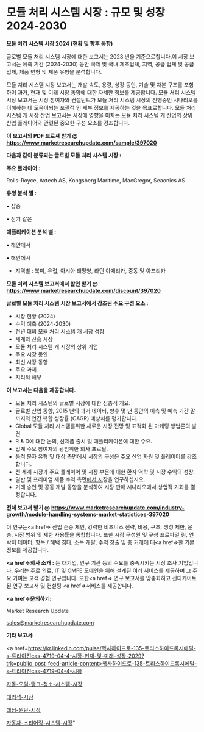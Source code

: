 # 모듈 처리 시스템 시장 : 규모 및 성장 2024-2030

<strong>모듈 처리 시스템 시장 2024 (현황 및 향후 동향)</strong>

글로벌 모듈 처리 시스템 시장에 대한 보고서는 2023 년을 기준으로합니다.이 시장 보고서는 예측 기간 (2024-2030) 동안 국제 및 국내 제조업체, 지역, 공급 업체 및 공급 업체, 제품 변형 및 제품 유형을 분석합니다.

모듈 처리 시스템 시장 보고서는 개발 속도, 용량, 성장 동인, 기술 및 자본 구조를 포함하여 과거, 현재 및 미래 시장 동향에 대한 자세한 정보를 제공합니다. 모듈 처리 시스템 시장 보고서는 시장 참여자와 컨설턴트가 모듈 처리 시스템 시장의 진행중인 시나리오를 이해하는 데 도움이되는 포괄적 인 세부 정보를 제공하는 것을 목표로합니다. 모듈 처리 시스템 개 시장 산업 보고서는 시장에 영향을 미치는 모듈 처리 시스템 개 산업의 상위 산업 플레이어와 관련된 중요한 구성 요소를 강조합니다.



<strong>이 보고서의 PDF 브로셔 받기 @ <a href=https://www.marketresearchupdate.com/sample/397020>https://www.marketresearchupdate.com/sample/397020</a></strong>



<strong>다음과 같이 분류되는 글로벌 모듈 처리 시스템 시장 :</strong>



<strong>주요 플레이어 :</strong>

Rolls-Royce, Axtech AS, Kongsberg Maritime, MacGregor, Seaonics AS



<strong>유형 분석 별 :</strong>

• 잡종

• 전기 같은



<strong>애플리케이션 분석 별 :</strong>

• 해안에서

• 해안에서

<ul>
  <li>지역별 : 북미, 유럽, 아시아 태평양, 라틴 아메리카, 중동 및 아프리카</li>
</ul>


<strong>모듈 처리 시스템 보고서에서 할인 받기 @ <a href=https://www.marketresearchupdate.com/discount/397020>https://www.marketresearchupdate.com/discount/397020</a></strong>



<strong>글로벌 모듈 처리 시스템 시장 보고서에서 강조된 주요 구성 요소 :</strong>
<ul>
  <li>시장 현황 (2024)</li>
  <li>수익 예측 (2024-2030)</li>
  <li>전년 대비 모듈 처리 시스템 개 시장 성장</li>
  <li>세계의 신흥 시장</li>
  <li>모듈 처리 시스템 개 시장의 상위 기업</li>
  <li>주요 시장 동인</li>
  <li>최신 시장 동향</li>
  <li>주요 과제</li>
  <li>지리적 해부</li>
</ul>


<strong>이 보고서는 다음을 제공합니다.</strong>
<ul>
  <li>모듈 처리 시스템의 글로벌 시장에 대한 심층적 개요.</li>
  <li>글로벌 산업 동향, 2015 년의 과거 데이터, 향후 몇 년 동안의 예측 및 예측 기간 말까지의 연간 복합 성장률 (CAGR) 예상치를 평가합니다.</li>
  <li>Global 모듈 처리 시스템를위한 새로운 시장 전망 및 표적화 된 마케팅 방법론의 발견</li>
  <li>R &amp; D에 대한 논의, 신제품 출시 및 애플리케이션에 대한 수요.</li>
  <li>업계 주요 참여자의 광범위한 회사 프로필.</li>
  <li>동적 분자 유형 및 대상 측면에서 시장의 구성은<a href=> 주요 산</a>업 자원 및 플레이어를 강조합니다.</li>
  <li>전 세계 시장과 주요 플레이어 및 시장 부문에 대한 환자 역학 및 시장 수익의 성장.</li>
  <li>일반 및 프리미엄 제품 수익 측면<a href=>에서 시</a>장을 연구하십시오.</li>
  <li>거래 승인 및 공동 개발 동향을 분석하여 시장 판매 시나리오에서 상업적 기회를 결정합니다.</li>
</ul>



<strong>전체 보고서 받기 @ <a href=https://www.marketresearchupdate.com/industry-growth/module-handling-systems-market-statistices-397020>https://www.marketresearchupdate.com/industry-growth/module-handling-systems-market-statistices-397020</a></strong>

이 연구는<a href=> 산업 존중</a> 체인, 강력한 비즈니스 전략, 비용, 구조, 생성 제한, 운송, 시장 범위 및 제한 사용률을 통합합니다. 또한 시장 구성원 및 구성 프로파일 링, 연락처 데이터, 항목 / 혜택 침대, 소득 개발, 수익 창출 및 총 거래에 대<a href=>한 기본 </a>정보를 제공합니다.



<strong><a href=>회사 소</a>개 :</strong>
는 대기업, 연구 기관 등의 수요를 충족시키는 시장 조사 기업입니다. 우리는 주로 의료, IT 및 CMFE 도메인을 위해 설계된 여러 서비스를 제공하며 그 주요 기여는 고객 경험 연구입니다. 또한<a href=> 연구 보</a>고서를 맞춤화하고 신디케이트 된 연구 보고서 및 컨설팅 <a href=>서비스</a>를 제공합니다.



<strong><a href=>문의하기:</a></strong>

Market Research Update

sales@marketresearchupdate.com



<strong>기타 보고서:</strong>

<a href=https://kr.linkedin.com/pulse/헥사하이드로-135-트리스하이드록시에틸-s-트리아진cas-4719-04-4-시장-현재-및-미래-성장-2029?trk=public_post_feed-article-content>헥사하이드로-135-트리스하이드록시에틸-s-트리아진cas-4719-04-4-시장</a>

<a href=https://www.linkedin.com/pulse/자동-오일-탱크-청소-시스템-시장-진입-전략-및-위험-평가2029년/>자동-오일-탱크-청소-시스템-시장</a>

<a href=https://www.linkedin.com/pulse/대리석-시장-동향-및-성장-전망-analytics-alchemy-360-analysis-kowrf/>대리석-시장</a>

<a href=https://www.linkedin.com/pulse/데님-원단-시장-현재-및-미래-성장-2029-survey-spotlight-pro-24-analysis-dx6yf/>데님-원단-시장</a>

<a href=https://www.linkedin.com/pulse/자동차-스티어링-시스템-시장-경쟁-분석-및-성장-잠재력-2030-1jxac/>자동차-스티어링-시스템-시장</a>"
